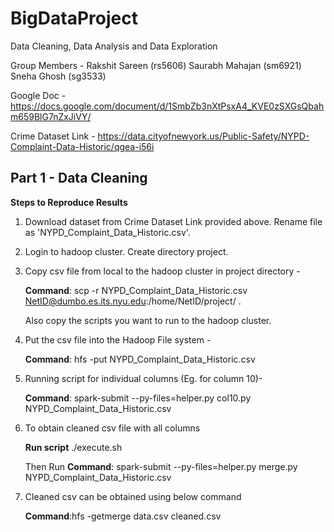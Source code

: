 # BigDataProject
Data Cleaning, Data Analysis and Data Exploration

Group Members -
Rakshit Sareen (rs5606)
Saurabh Mahajan (sm6921)	
Sneha Ghosh (sg3533)

Google Doc - https://docs.google.com/document/d/1SmbZb3nXtPsxA4_KVE0zSXGsQbahm659BlG7nZxJiVY/

Crime Dataset Link - https://data.cityofnewyork.us/Public-Safety/NYPD-Complaint-Data-Historic/qgea-i56i

## Part 1 - Data Cleaning
**Steps to Reproduce Results**
1. Download dataset from Crime Dataset Link provided above. Rename file as 'NYPD_Complaint_Data_Historic.csv'.
2. Login to hadoop cluster. Create directory project.
3. Copy csv file from local to the hadoop cluster in project directory -

   **Command**: scp -r NYPD_Complaint_Data_Historic.csv NetID@dumbo.es.its.nyu.edu:/home/NetID/project/ .
   
   Also copy the scripts you want to run to the hadoop cluster.
4. Put the csv file into the Hadoop File system -

   **Command**: hfs -put NYPD_Complaint_Data_Historic.csv
   
5. Running script for individual columns (Eg. for column 10)- 
   
   **Command**: spark-submit --py-files=helper.py col10.py NYPD_Complaint_Data_Historic.csv
   
6. To obtain cleaned csv file with all columns

    **Run script** ./execute.sh

    Then Run **Command**: spark-submit --py-files=helper.py merge.py NYPD_Complaint_Data_Historic.csv
    
7. Cleaned csv can be obtained using below command

   **Command**:hfs -getmerge data.csv cleaned.csv
